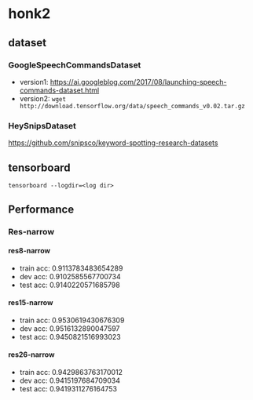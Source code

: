 # honk2

## dataset

### GoogleSpeechCommandsDataset
- version1: https://ai.googleblog.com/2017/08/launching-speech-commands-dataset.html
- version2: `wget http://download.tensorflow.org/data/speech_commands_v0.02.tar.gz`

### HeySnipsDataset
https://github.com/snipsco/keyword-spotting-research-datasets

## tensorboard
`tensorboard --logdir=<log dir>`

## Performance

### Res-narrow

#### res8-narrow
- train acc: 0.9113783483654289
- dev acc: 0.9102585567700734
- test acc: 0.9140220571685798

#### res15-narrow
- train acc: 0.9530619430676309
- dev acc: 0.9516132890047597
- test acc: 0.9450821516993023

#### res26-narrow
- train acc: 0.9429863763170012
- dev acc: 0.9415197684709034
- test acc: 0.9419311276164753
